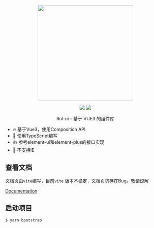 <p align="center">
  <img width="300px" src="https://i.loli.net/2020/12/26/n4qovKt8YrSb17y.png">
</p>

<p align="center" >
    <img class="inline-block mr-5" src="https://img.shields.io/npm/v/rol-ui.svg">
    <img class="inline-block" src="https://img.shields.io/npm/l/rol-ui.svg">
</p>

<p align="center">Rol-ui - 基于 VUE3 的组件库</p>

* 🔥 基于Vue3，使用Composition API
* 🐂 使用TypeScript编写
* 👍 参考element-ui和element-plus的接口实现
* 🚫 不支持IE

## 查看文档

文档页由`vite`编写，目前`vite` 版本不稳定，文档页坑存在Bug。敬请谅解

[Documentation](https://shlroland.github.io/rol-ui-vue3/)

## 启动项目

```bash
$ yarn bootstrap 
```